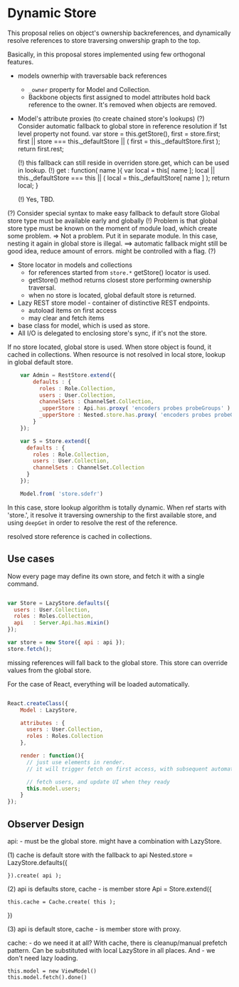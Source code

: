 # Dynamic Store

This proposal relies on object's ownership backreferences, and dynamically
resolve references to store traversing onwership graph to the top.

Basically, in this proposal stores implemented using few orthogonal features.
+ models ownerhip with traversable back references
    - `_owner` property for Model and Collection.
    - Backbone objects first assigned to model attributes hold back reference
    to the owner. It's removed when objects are removed.
+ Model's attribute proxies (to create chained store's lookups)
(?) Consider automatic fallback to global store in reference resolution if 1st level property not found.
    var store = this.getStore(), first = store.first;
    first || store === this._defaultStore || ( first = this._defaultStore.first );
    return first.rest;

    (!) this fallback can still reside in overriden store.get, which can be used in lookup. (!)
    get : function( name ){
        var local = this[ name ];
        local || this._defaultStore === this || ( local = this._defaultStore[ name ] );
        return local;
    }

    (!) Yes, TBD.

(?) Consider special syntax to make easy fallback to default store
    Global store type must be available early and globally
    (!) Problem is that global store type must be known on the moment of module
    load, which create some problem.
    => Not a problem. Put it in separate module. In this case, nesting it again in global
    store is illegal.
    ==> automatic fallback might still be good idea, reduce amount of errors.
    might be controlled with a flag.
    (?)
+ Store locator in models and collections
    + for references started from `store.*` getStore() locator is used.
    + getStore() method returns closest store performing ownership traversal.
    + when no store is located, global default store is returned.
+ Lazy REST store model - container of distinctive REST endpoints.
    + autoload items on first access
    + may clear and fetch items
+ base class for model, which is used as store.
+ All I/O is delegated to enclosing store's sync, if it's not the store.

If no store located, global store is used.
When store object is found, it cached in collections.
When resource is not resolved in local store, lookup in global default store.

```javascript
    var Admin = RestStore.extend({
        defaults : {
          roles : Role.Collection,
          users : User.Collection,
          channelSets : ChannelSet.Collection,
          _upperStore : Api.has.proxy( 'encoders probes probeGroups' ).value( api )
          _upperStore : Nested.store.has.proxy( 'encoders probes probeGroups' )
        }
    });

    var S = Store.extend({
      defaults : {
        roles : Role.Collection,
        users : User.Collection,
        channelSets : ChannelSet.Collection      
      }
    });

    Model.from( 'store.sdefr')
```

In this case, store lookup algorithm is totally dynamic.
When ref starts with 'store.', it resolve it traversing ownership to the first
available store, and using `deepGet` in order to resolve the rest of the reference.

resolved store reference is cached in collections.

## Use cases
Now every page may define its own store, and fetch it with a single command.
```javascript

var Store = LazyStore.defaults({
  users : User.Collection,
  roles : Roles.Collection,
  api   : Server.Api.has.mixin()
});

var store = new Store({ api : api });
store.fetch();
```

missing references will fall back to the global store. This store can override
values from the global store.

For the case of React, everything will be loaded automatically.
```javascript

React.createClass({
    Model : LazyStore,

    attributes : {
      users : User.Collection,
      roles : Roles.Collection      
    },

    render : function(){
      // just use elements in render.
      // it will trigger fetch on first access, with subsequent automatic update

      // fetch users, and update UI when they ready
      this.model.users;
    }
});

```

## Observer Design

api: - must be the global store.
might have a combination with LazyStore.

(1) cache is default store with the fallback to api
Nested.store = LazyStore.defaults({

    }).create( api );

(2) api is defaults store, cache - is member store
Api = Store.extend({

    this.cache = Cache.create( this );
})

(3) api is default store, cache - is member store with proxy.



cache: - do we need it at all?
    With cache, there is cleanup/manual prefetch pattern.
    Can be substituted with local LazyStore in all places.
    And - we don't need lazy loading.

    this.model = new ViewModel()
    this.model.fetch().done()
